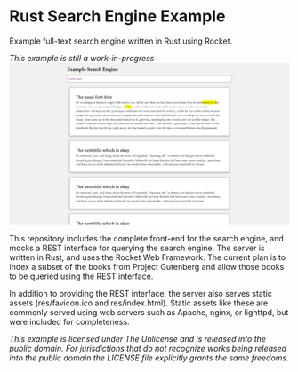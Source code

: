 # Rust Search Engine Example
Example full-text search engine written in Rust using Rocket.

*This example is still a work-in-progress*
![example image](res/example.png)

This repository includes the complete front-end for the search engine, and
mocks a REST interface for querying the search engine. The server is
written in Rust, and uses the Rocket Web Framework. The current plan is
to index a subset of the books from Project Gutenberg and allow those
books to be queried using the REST interface.

In addition to providing the REST interface, the server also serves
static assets (res/favicon.ico and res/index.html). Static assets like
these are commonly served using web servers such as Apache, nginx, or
lighttpd, but were included for completeness.

*This example is licensed under The Unlicense and is released into the public domain. For jurisdictions that do not recognize works being released into the public domain the LICENSE file explicitly grants the same freedoms.*
